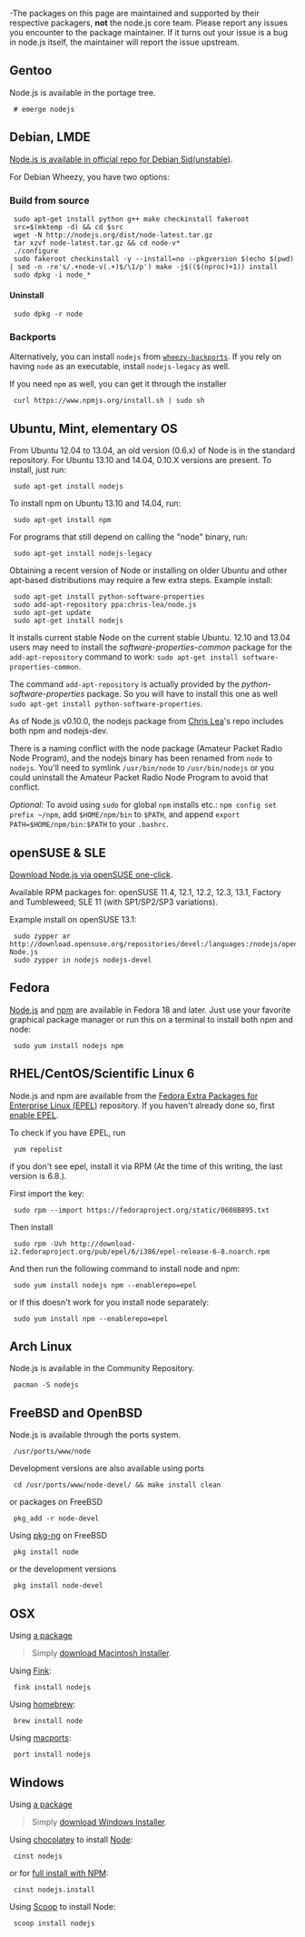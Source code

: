 -The packages on this page are maintained and supported by their respective packagers, **not** the node.js core team. Please report any issues you encounter to the package maintainer. If it turns out your issue is a bug in node.js itself, the maintainer will report the issue upstream.

## Gentoo
Node.js is available in the portage tree.
``````
 # emerge nodejs
``````
## Debian, LMDE
[Node.js is available in official repo for Debian Sid(unstable)](http://packages.debian.org/search?searchon=names&keywords=nodejs).

For Debian Wheezy, you have two options:

### Build from source
``````
 sudo apt-get install python g++ make checkinstall fakeroot
 src=$(mktemp -d) && cd $src
 wget -N http://nodejs.org/dist/node-latest.tar.gz
 tar xzvf node-latest.tar.gz && cd node-v*
 ./configure
 sudo fakeroot checkinstall -y --install=no --pkgversion $(echo $(pwd) | sed -n -re's/.+node-v(.+)$/\1/p') make -j$(($(nproc)+1)) install
 sudo dpkg -i node_*
``````
#### Uninstall
``````
 sudo dpkg -r node
``````
### Backports

Alternatively, you can install `nodejs` from [`wheezy-backports`](backports.debian.org). If you rely on having `node` as an executable, install `nodejs-legacy` as well.

If you need `npm` as well, you can get it through the installer
``````
 curl https://www.npmjs.org/install.sh | sudo sh
``````
## Ubuntu, Mint, elementary OS

From Ubuntu 12.04 to 13.04, an old version (0.6.x) of Node is in the standard repository. For Ubuntu 13.10 and 14.04, 0.10.X versions are present. To install, just run:
``````
 sudo apt-get install nodejs
``````
To install npm on Ubuntu 13.10 and 14.04, run:
``````
 sudo apt-get install npm
``````
For programs that still depend on calling the "node" binary, run:
``````
 sudo apt-get install nodejs-legacy
``````
Obtaining a recent version of Node or installing on older Ubuntu and other apt-based distributions may require a few extra steps. Example install:
``````
 sudo apt-get install python-software-properties
 sudo add-apt-repository ppa:chris-lea/node.js
 sudo apt-get update
 sudo apt-get install nodejs
``````
It installs current stable Node on the current stable Ubuntu. 12.10 and 13.04 users may need to install the *software-properties-common* package for the `add-apt-repository` command to work: `sudo apt-get install software-properties-common`.

The command `add-apt-repository` is actually provided by the *python-software-properties* package. So you will have to install this one as well `sudo apt-get install python-software-properties`.

As of Node.js v0.10.0, the nodejs package from [Chris Lea](https://chrislea.com/2013/03/15/upgrading-from-node-js-0-8-x-to-0-10-0-from-my-ppa/)'s repo includes both npm and nodejs-dev.

There is a naming conflict with the node package (Amateur Packet Radio Node Program), and the nodejs binary has been renamed from `node` to `nodejs`. You'll need to symlink `/usr/bin/node` to `/usr/bin/nodejs` or you could uninstall the Amateur Packet Radio Node Program to avoid that conflict.

_Optional:_ To avoid using `sudo` for global `npm` installs etc.: `npm config set prefix ~/npm`, add `$HOME/npm/bin` to `$PATH`, and append `export PATH=$HOME/npm/bin:$PATH` to your `.bashrc`.

## openSUSE & SLE
[Download Node.js via openSUSE one-click](http://software.opensuse.org/download.html?project=devel%3Alanguages%3Anodejs&package=nodejs).

Available RPM packages for: openSUSE 11.4, 12.1, 12.2, 12.3, 13.1, Factory and Tumbleweed; SLE 11 (with SP1/SP2/SP3 variations).

Example install on openSUSE 13.1:
``````
 sudo zypper ar http://download.opensuse.org/repositories/devel:/languages:/nodejs/openSUSE_13.1/ Node.js
 sudo zypper in nodejs nodejs-devel
``````
## Fedora

[Node.js](https://apps.fedoraproject.org/packages/nodejs) and [npm](https://apps.fedoraproject.org/packages/npm) are available in Fedora 18 and later. Just use your favorite graphical package manager or run this on a terminal to install both npm and node:
``````
 sudo yum install nodejs npm
``````
## RHEL/CentOS/Scientific Linux 6

Node.js and npm are available from the [Fedora Extra Packages for Enterprise Linux (EPEL)](https://fedoraproject.org/wiki/EPEL) repository. If you haven't already done so, first [enable EPEL](https://fedoraproject.org/wiki/EPEL#How_can_I_use_these_extra_packages.3F).

To check if you have EPEL, run
``````
 yum repolist
``````
if you don't see epel, install it via RPM (At the time of this writing, the last version is 6.8.).

First import the key:
``````
 sudo rpm --import https://fedoraproject.org/static/0608B895.txt
``````
Then install
``````
 sudo rpm -Uvh http://download-i2.fedoraproject.org/pub/epel/6/i386/epel-release-6-8.noarch.rpm
``````
And then run the following command to install node and npm:
``````
 sudo yum install nodejs npm --enablerepo=epel
``````
or if this doesn't work for you install node separately:
``````
 sudo yum install npm --enablerepo=epel
``````
## Arch Linux
Node.js is available in the Community Repository.
``````
 pacman -S nodejs
``````
## FreeBSD and OpenBSD
Node.js is available through the ports system.
``````
 /usr/ports/www/node
``````
Development versions are also available using ports
``````
 cd /usr/ports/www/node-devel/ && make install clean
``````
or packages on FreeBSD
``````
 pkg_add -r node-devel
``````
Using [pkg-ng](https://wiki.freebsd.org/pkgng) on FreeBSD
``````
 pkg install node
``````
or the development versions
``````
 pkg install node-devel
``````
## OSX
Using [a package](http://nodejs.org/#download)

> Simply [download Macintosh Installer](http://nodejs.org/#download).

Using [Fink](http://www.finkproject.org):
``````
 fink install nodejs
``````
Using [homebrew](https://github.com/mxcl/homebrew):
``````
 brew install node
``````
Using [macports](http://www.macports.org/):
``````
 port install nodejs
``````
## Windows
Using [a package](http://nodejs.org/#download)

> Simply [download Windows Installer](http://nodejs.org/#download).

Using [chocolatey](http://chocolatey.org) to install [Node](http://chocolatey.org/packages/nodejs):
``````
 cinst nodejs
``````
or for [full install with NPM](http://chocolatey.org/packages/nodejs.install):
``````
 cinst nodejs.install
``````
Using [Scoop](http://scoop.sh/) to install Node:
``````
 scoop install nodejs
``````